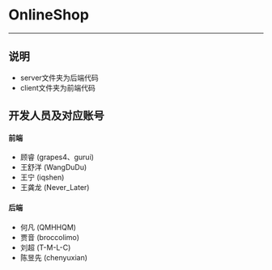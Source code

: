 # OnlineShop
---
## 说明
- server文件夹为后端代码
- client文件夹为前端代码

## 开发人员及对应账号
#### 前端
- 顾睿 (grapes4、gurui)
- 王舒洋 (WangDuDu)
- 王宁 (iqshen)
- 王龚龙 (Never_Later)

#### 后端
- 何凡 (QMHHQM)
- 贾音 (broccolimo)
- 刘超 (T-M-L-C)
- 陈昱先 (chenyuxian)
